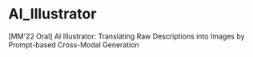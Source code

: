 # AI_Illustrator
[MM'22 Oral] AI Illustrator: Translating Raw Descriptions into Images by Prompt-based Cross-Modal Generation
